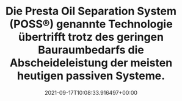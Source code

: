 ---
date: '2021-09-17T10:08:33.916497+00:00'
found_at: '2014-12-03'
found_url: https://incarplus.thyssenkrupp.com/Main-Menu/Navigator/Konventioneller-Antrieb/Integriertes-Oelabscheidsystem/
title: Die Presta Oil Separation System (POSS®) genannte Technologie übertrifft trotz
  des geringen Bauraumbedarfs die Abscheideleistung der meisten heutigen passiven
  Systeme.
---